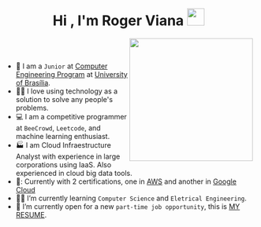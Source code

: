 <h1 align="center">Hi , I'm Roger Viana <img src="https://media.giphy.com/media/hvRJCLFzcasrR4ia7z/giphy.gif" width="35"></h1>
<p align="center">
  
<picture> <img align="right" src="https://github.com/7oSkaaa/7oSkaaa/blob/main/Images/Right_Side.gif?raw=true" width = 250px></picture>

<br><br>

- :school: I am a `Junior` at [Computer Engineering Program](http://www.ene.unb.br/index.php/graduacao/cursos/graduacao-em-engenharia-de-computacao) at [University of Brasília](https://www.unb.br/).
- :technologist: I love using technology as a solution to solve any people's problems.
- :computer: I am a competitive programmer at `BeeCrowd`, `Leetcode`, and machine learning enthusiast.
- :factory: I am Cloud Infraestructure Analyst with experience in large corporations using IaaS. Also experienced in cloud big data tools.
- 🌠: Currently with 2 certifications, one in [AWS](https://www.credly.com/badges/8fa259b6-1820-4fe0-a4be-241aa38b794c/linked_in_profile) and another in [Google Cloud](https://www.credential.net/a3da667f-1394-4879-876f-1a3be0e9696a#gs.wl8baq)
- :student: I’m currently learning `Computer Science` and `Eletrical Engineering`.
- :thinking: I’m currently open for a new `part-time job opportunity`, this is [MY RESUME]().
<br>

</p>
